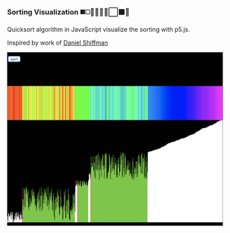### Sorting Visualization ◼️◻️🔶🔷🔹🔸⬜⬛🔹

Quicksort algorithm in JavaScript visualize the sorting with p5.js.

Inspired by work of [Daniel Shiffman](https://www.youtube.com/watch?v=eqo2LxRADhU)

![alt text](images/demo_img.png)
